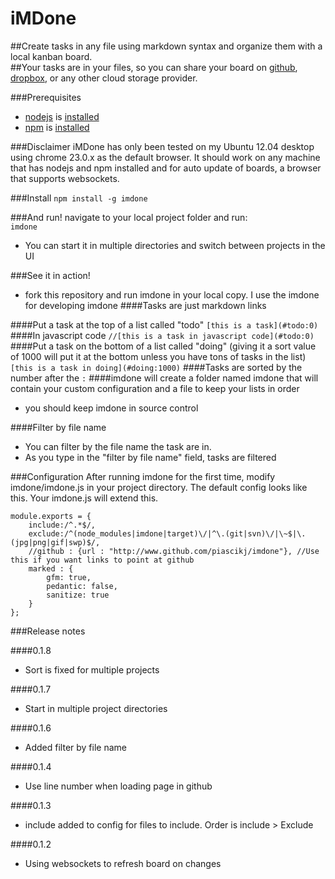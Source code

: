 iMDone
==========
##Create tasks in any file using markdown syntax and organize them with a local kanban board.  
##Your tasks are in your files, so you can share your board on [github](http://www.github.com), [dropbox](http://www.dropbox.com), or any other cloud storage provider.

###Prerequisites 
- [nodejs](http://nodejs.org/) is [installed](https://github.com/joyent/node/wiki/Installing-Node.js-via-package-manager)
- [npm](https://npmjs.org/) is [installed](https://github.com/joyent/node/wiki/Installing-Node.js-via-package-manager)


###Disclaimer
iMDone has only been tested on my Ubuntu 12.04 desktop using chrome 23.0.x as the default browser.  It should work on any machine that has nodejs and npm installed and for auto update of boards, a browser that supports websockets.

###Install
   `npm install -g imdone`

###And run!
navigate to your local project folder and run:  
   `imdone`

- You can start it in multiple directories and switch between projects in the UI

###See it in action!
- fork this repository and run imdone in your local copy.  I use the imdone for developing imdone
####Tasks are just markdown links

####Put a task at the top of a list called "todo"
   `[this is a task](#todo:0)`
####In javascript code
   `//[this is a task in javascript code](#todo:0)`
####Put a task on the bottom of a list called "doing" (giving it a sort value of 1000 will put it at the bottom unless you have tons of tasks in the list)
   `[this is a task in doing](#doing:1000)` 
####Tasks are sorted by the number after the `:`
####imdone will create a folder named imdone that will contain your custom configuration and a file to keep your lists in order
- you should keep imdone in source control

####Filter by file name
- You can filter by the file name the task are in.  
- As you type in the "filter by file name" field, tasks are filtered

###Configuration
After running imdone for the first time, modify imdone/imdone.js in your project directory.  The default config looks like this.  Your imdone.js will extend this.

	module.exports = {
		include:/^.*$/,
		exclude:/^(node_modules|imdone|target)\/|^\.(git|svn)\/|\~$|\.(jpg|png|gif|swp)$/,
		//github : {url : "http://www.github.com/piascikj/imdone"}, //Use this if you want links to point at github
		marked : {
			gfm: true,
			pedantic: false,
			sanitize: true
		}
	};

###Release notes

####0.1.8
- Sort is fixed for multiple projects

####0.1.7
- Start in multiple project directories

####0.1.6
- Added filter by file name

####0.1.4
- Use line number when loading page in github

####0.1.3
- include added to config for files to include.  Order is include > Exclude

####0.1.2
- Using websockets to refresh board on changes

